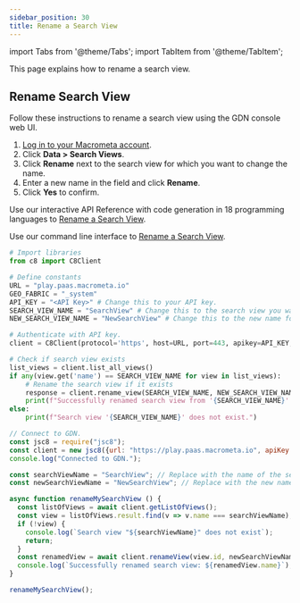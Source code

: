 ```yaml
---
sidebar_position: 30
title: Rename a Search View
---
```


import Tabs from '@theme/Tabs';
import TabItem from '@theme/TabItem';

This page explains how to rename a search view.

## Rename Search View

<Tabs groupId="operating-systems">
<TabItem value="console" label="Web Console">

Follow these instructions to rename a search view using the GDN console web UI.

1. [Log in to your Macrometa account](https://auth-play.macrometa.io/).
1. Click **Data > Search Views**.
1. Click **Rename** next to the search view for which you want to change the name.
1. Enter a new name in the field and click **Rename**.
1. Click **Yes** to confirm.

</TabItem>
<TabItem value="api" label="REST API">

Use our interactive API Reference with code generation in 18 programming languages to [Rename a Search View](https://www.macrometa.com/docs/api#/operations/modifyView:rename).


</TabItem>
<TabItem value="cli" label="CLI">

Use our command line interface to [Rename a Search View](../../CLI/search-views-cli#gdnsl-view-rename).


</TabItem>
<TabItem value="py" label="Python SDK">

```py
# Import libraries
from c8 import C8Client

# Define constants
URL = "play.paas.macrometa.io"
GEO_FABRIC = "_system"
API_KEY = "<API Key>" # Change this to your API key.
SEARCH_VIEW_NAME = "SearchView" # Change this to the search view you want to rename.
NEW_SEARCH_VIEW_NAME = "NewSearchView" # Change this to the new name for the search view.

# Authenticate with API key.
client = C8Client(protocol='https', host=URL, port=443, apikey=API_KEY, geofabric=GEO_FABRIC)

# Check if search view exists
list_views = client.list_all_views()
if any(view.get('name') == SEARCH_VIEW_NAME for view in list_views):
    # Rename the search view if it exists
    response = client.rename_view(SEARCH_VIEW_NAME, NEW_SEARCH_VIEW_NAME)
    print(f"Successfully renamed search view from '{SEARCH_VIEW_NAME}' to '{NEW_SEARCH_VIEW_NAME}'.")
else:
    print(f"Search view '{SEARCH_VIEW_NAME}' does not exist.")


```

</TabItem>
<TabItem value="js" label="JavaScript SDK">

```js
// Connect to GDN.
const jsc8 = require("jsc8");
const client = new jsc8({url: "https://play.paas.macrometa.io", apiKey: "TD0IqyKNnQaq5F88bRg0GAg.james_test2.CnC1oHcyDucQRJdoK0EoalovMDGAV1LqWjxI0dPO7PlLfyXza3dq9PfT3CIXEFz4d60ced", fabricName: "_system"});
console.log("Connected to GDN.");

const searchViewName = "SearchView"; // Replace with the name of the search view you want to rename.
const newSearchViewName = "NewSearchView"; // Replace with the new name for the search view.

async function renameMySearchView () {
  const listOfViews = await client.getListOfViews();
  const view = listOfViews.result.find(v => v.name === searchViewName);
  if (!view) {
    console.log(`Search view "${searchViewName}" does not exist`);
    return;
  }
  const renamedView = await client.renameView(view.id, newSearchViewName);
  console.log(`Successfully renamed search view: ${renamedView.name}`);
}

renameMySearchView();


```

</TabItem>
</Tabs>